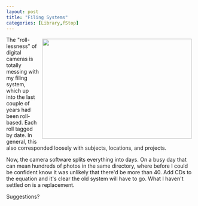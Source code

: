 ```yaml
---
layout: post
title: "Filing Systems"
categories: [Library,fStop]
---
```

<a href="/photo/journal/103_0388.html"><img src="http://www.botzilla.com/bpix/103_0388.jpg" width=400 height=267 border=0 hspace=8 vspace=6 align="right"></a>The "roll-lessness" of digital cameras is totally messing with my filing system, which up into the last couple of years had been roll-based. Each roll tagged by date. In general, this also corresponded loosely with subjects, locations, and projects.

Now, the camera software splits everything into days. On a busy day that can mean hundreds of photos in the same directory, where before I could be confident know it was unlikely that there'd be more than 40. Add CDs to the equation and it's clear the old system will have to go. What I haven't settled on is a replacement.

Suggestions?


